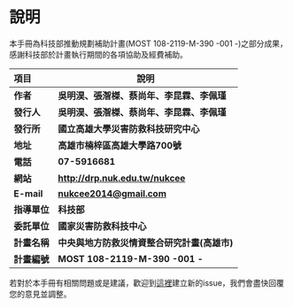 說明
===

本手冊為科技部推動規劃補助計畫(MOST 108-2119-M-390 -001 -)之部分成果，感謝科技部於計畫執行期間的各項協助及經費補助。

| 項目         | 說明                                       |
| :----------- | ------------------------------------------ |
|**作者**     | **吳明淏、張潪榤、蔡尚年、李昆霖、李佩瑾** |
|**發行人**   | **吳明淏、張潪榤、蔡尚年、李昆霖、李佩瑾** |
|**發行所**   | **國立高雄大學災害防救科技研究中心**       |
|**地址**     | **高雄市楠梓區高雄大學路700號**    |
|**電話**     | **07-5916681**                             |
|**網站**     | **http://drp.nuk.edu.tw/nukcee**           |
|**E-mail**   | **nukcee2014@gmail.com**                   |
|**指導單位** | **科技部**                                 |
|**委託單位** | **國家災害防救科技中心**                   |
|**計畫名稱** | **中央與地方防救災情資整合研究計畫(高雄市)** |
|**計畫編號** | **MOST 108-2119-M-390 -001 -**             |

若對於本手冊有相關問題或是建議，歡迎到[這裡](https://github.com/nukdpc/eocdss_manual/issues)建立新的issue，我們會盡快回覆您的意見並調整。